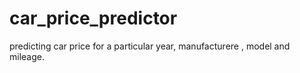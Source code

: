 # car_price_predictor
predicting car price for a particular year, manufacturere , model and mileage.
